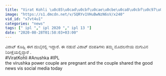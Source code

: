 ```yaml
---
title: "Virat Kohli \u0c85\u0cad\u0cbf\u0cae\u0cbe\u0ca8\u0cbf\u0c97\u0cb3 \u0caa\u0ccd\u0cb0\u0c95\u0cbe\u0cb0 \u0cae\u0ca8\u0cc6\u0c97\u0cc6 \u0caa\u0cbe\u0caa\u0cc1 \u0cac\u0cb0\u0ccb \u0cb9\u0cca\u0ca4\u0ccd\u0ca4\u0cbf\u0c97\u0cc6 \u0c95\u0caa\u0ccd \u0ca8\u0cae\u0ccd\u0cae\u0ca6\u0cc6 Oneindia Kannada"
image: "https://s1.dmcdn.net/v/SQRYv1VHuBwNzN6sV/x240"
vid_id: "x7vt4u1"
categories: "news"
tags: [" ipl "," ipl 2020 "," ipl 13 "]
date: "2020-08-28T01:58:03+03:00"
---
```

ವಿರಾಟ್ ಕೊಹ್ಲಿ ಈಗ ದುಬೈನಲ್ಲಿ ಇದ್ದಾರೆ. ಈ ನಡುವೆ ವಿರಾಟ್ ದಂಪತಿಗಳು ತಮ್ಮ ಮೊದಲನೇಯ ಮಗುವಿನ ನಿರೀಕ್ಷೆಯಲ್ಲಿದ್ದಾರೆ .   <br>#ViratKohli #Anushka #IPL  <br>the virushka power couple are pregnant and the couple shared the good news vis social media today

